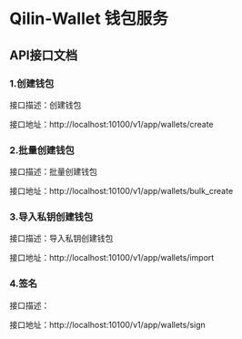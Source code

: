 # Qilin-Wallet 钱包服务

## API接口文档

### 1.创建钱包

接口描述：创建钱包

接口地址：http://localhost:10100/v1/app/wallets/create

### 2.批量创建钱包

接口描述：批量创建钱包

接口地址：http://localhost:10100/v1/app/wallets/bulk_create

### 3.导入私钥创建钱包

接口描述：导入私钥创建钱包

接口地址：http://localhost:10100/v1/app/wallets/import

### 4.签名

接口描述：

接口地址：http://localhost:10100/v1/app/wallets/sign

